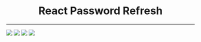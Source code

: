 <h1 align="center">React Password Refresh</h1>
<hr/>
<img src="https://user-images.githubusercontent.com/78105136/193914460-6221fc43-e1e9-40d0-b07e-4c66b2a383ea.png"/>
<img src="https://user-images.githubusercontent.com/78105136/193914610-8561ae52-3933-44e5-9e25-c8c778ea31ad.png"/>
<img src="https://user-images.githubusercontent.com/78105136/193914706-5702c377-4e39-40e4-900c-8e784162a5a5.png"/>
<img src="https://user-images.githubusercontent.com/78105136/193915370-9bce98c8-2799-4c59-94b2-ae7d12527d13.png"/>
